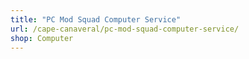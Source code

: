 ```yaml
---
title: "PC Mod Squad Computer Service"
url: /cape-canaveral/pc-mod-squad-computer-service/
shop: Computer
---
```

